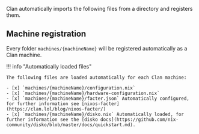
Clan automatically imports the following files from a directory and registers them.

## Machine registration

Every folder `machines/{machineName}` will be registered automatically as a Clan machine.

!!! info "Automatically loaded files"

    The following files are loaded automatically for each Clan machine:

    - [x] `machines/{machineName}/configuration.nix`
    - [x] `machines/{machineName}/hardware-configuration.nix`
    - [x] `machines/{machineName}/facter.json` Automatically configured, for further information see [nixos-facter](https://clan.lol/blog/nixos-facter/)
    - [x] `machines/{machineName}/disko.nix` Automatically loaded, for further information see the [disko docs](https://github.com/nix-community/disko/blob/master/docs/quickstart.md).
